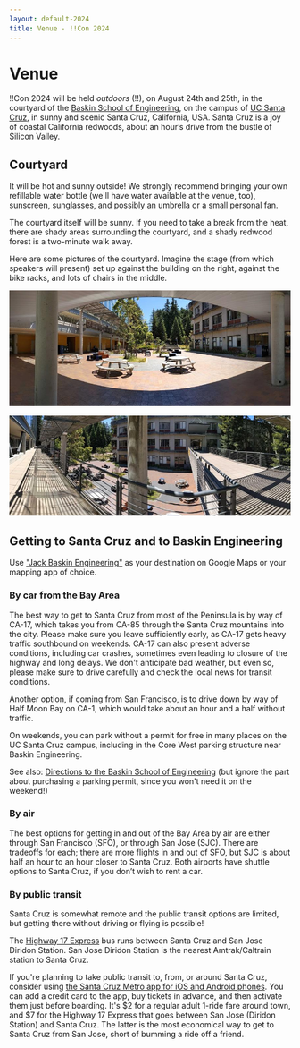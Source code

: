 ```yaml
---
layout: default-2024
title: Venue - !!Con 2024
---
```


# Venue

!!Con 2024 will be held *outdoors* (!!), on August 24th and 25th, in the courtyard of the [Baskin School of Engineering](https://engineering.ucsc.edu/), on the campus of [UC Santa Cruz](https://www.ucsc.edu/), in sunny and scenic Santa Cruz, California, USA.  Santa Cruz is a joy of coastal California redwoods, about an hour&rsquo;s drive from the bustle of Silicon Valley.

## Courtyard

It will be hot and sunny outside!  We strongly recommend bringing your own refillable water bottle (we'll have water available at the venue, too), sunscreen, sunglasses, and possibly an umbrella or a small personal fan.

The courtyard itself will be sunny.  If you need to take a break from the heat, there are shady areas surrounding the courtyard, and a shady redwood forest is a two-minute walk away.

Here are some pictures of the courtyard. Imagine the stage (from which speakers will present) set up against the building on the right, against the bike racks, and lots of chairs in the middle.

![Image of the courtyard. It's sunny. To the right are bike racks.](images/2024-venue-photos/PXL_20240702_182906624.PANO-small.jpg)

![Image of the courtyard from the balcony. The balcony has chairs and half sun cover.](images/2024-venue-photos/PXL_20240702_183057816.PANO-small.jpg)

## Getting to Santa Cruz and to Baskin Engineering

Use ["Jack Baskin Engineering"](https://maps.app.goo.gl/2nWdWPR2gTpXpxqx6) as your destination on Google Maps or your mapping app of choice.

### By car from the Bay Area

The best way to get to Santa Cruz from most of the Peninsula is by way of CA-17,
which takes you from CA-85 through the Santa Cruz mountains into the city.  Please make sure you leave sufficiently early, as CA-17 gets heavy traffic southbound on weekends. CA-17 can also present adverse conditions, including car crashes, sometimes even leading to closure of the highway and long delays. We don't anticipate bad weather, but even so, please make sure to drive carefully and check the local news for transit conditions.

Another option, if coming from San Francisco, is to drive down by way of
Half Moon Bay on CA-1, which would take about an hour and a half without traffic.

On weekends, you can park without a permit for free in many places on the UC Santa Cruz campus, including in the Core West parking structure near Baskin Engineering.

See also: [Directions to the Baskin School of Engineering](https://engineering.ucsc.edu/about/locations/baskin-engineering-building/) (but ignore the part about purchasing a parking permit, since you won't need it on the weekend!)

### By air

The best options for getting in and out of the Bay Area by air are either
through San Francisco (SFO), or through San Jose (SJC).  There are tradeoffs
for each; there are more flights in and out of SFO, but SJC is about half an
hour to an hour closer to Santa Cruz. Both airports have shuttle options to
Santa Cruz, if you don&rsquo;t wish to rent a car.

### By public transit

Santa Cruz is somewhat remote and the public transit options are limited,
but getting there without driving or flying is possible! 

The [Highway 17 Express](https://www.scmtd.com/en/routes/202440/17/we_ib) bus runs between Santa Cruz and San Jose Diridon Station.  San Jose Diridon Station is the nearest Amtrak/Caltrain station to Santa Cruz.

If you're planning to take public transit to, from, or around Santa Cruz, consider using [the Santa Cruz Metro app for iOS and Android phones](https://scmtd.com/en/riders-guide/apps).  You can add a credit card to the app, buy tickets in advance, and then activate them just before boarding.  It's $2 for a regular adult 1-ride fare around town, and $7 for the Highway 17 Express that goes between San Jose (Diridon Station) and Santa Cruz.  The latter is the most economical way to get to Santa Cruz from San Jose, short of bumming a ride off a friend.
